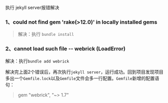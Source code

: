 执行 jekyll server报错解决

### 1、could not find gem 'rake(>12.0)' in locally installed gems
>解决：执行 `bundle install`


### 2、cannot load such file -- webrick (LoadError)
解决：执行`bundle add webrick`


解决完上面2个错误后，再次执行`jekyll server`，运行成功。回到项目发现项目多出一个`Gemfile.lock`以及`Gemfile`文件会多一行配置。`Gemfile`新增的配置语句：
> gem "webrick", "~> 1.7" 